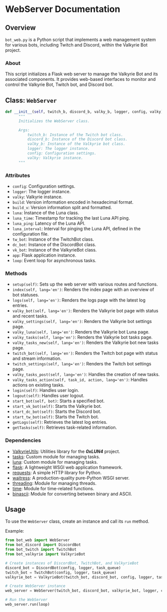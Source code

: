 # WebServer Documentation

## Overview

`bot_web.py` is a Python script that implements a web management system for various bots, including Twitch and Discord, within the Valkyrie Bot project.

### About

This script initializes a Flask web server to manage the Valkyrie Bot and its associated components. It provides web-based interfaces to monitor and control the Valkyrie Bot, Twitch bot, and Discord bot.

## Class: `WebServer`

```python
def __init__(self, twitch_b, discord_b, valky_b, logger, config, valky):
      """
      Initializes the WebServer class.

      Args:
          twitch_b: Instance of the Twitch bot class.
          discord_b: Instance of the Discord bot class.
          valky_b: Instance of the Valkyrie bot class.
          logger: The logger instance.
          config: Configuration settings.
          valky: Valkyrie instance.
      """
```

### Attributes

- `config`: Configuration settings.
- `logger`: The logger instance.
- `valky`: Valkyrie instance.
- `build`: Version information encoded in hexadecimal format.
- `build_v`: Version information split and formatted.
- `luna`: Instance of the Luna class.
- `luna_time`: Timestamp for tracking the last Luna API ping.
- `luna_ping`: Latency of the Luna API.
- `luna_interval`: Interval for pinging the Luna API, defined in the configuration file.
- `tw_bot`: Instance of the TwitchBot class.
- `dc_bot`: Instance of the DiscordBot class.
- `vk_bot`: Instance of the ValkyrieBot class.
- `app`: Flask application instance.
- `loop`: Event loop for asynchronous tasks.

### Methods

- `setup(self)`: Sets up the web server with various routes and functions.
- `index(self, lang='en')`: Renders the index page with an overview of bot statuses.
- `logs(self, lang='en')`: Renders the logs page with the latest log entries.
- `valky_bot(self, lang='en')`: Renders the Valkyrie bot page with status and recent tasks.
- `valky_settings(self, lang='en')`: Renders the Valkyrie bot settings page.
- `valky_luna(self, lang='en')`: Renders the Valkyrie bot Luna page.
- `valky_tasks(self, lang='en')`: Renders the Valkyrie bot tasks page.
- `valky_tasks_new(self, lang='en')`: Renders the Valkyrie bot new tasks page.
- `twitch_bot(self, lang='en')`: Renders the Twitch bot page with status and stream information.
- `twitch_settings(self, lang='en')`: Renders the Twitch bot settings page.
- `valky_tasks_post(self, lang='en')`: Handles the creation of new tasks.
- `valky_tasks_action(self, task_id, action, lang='en')`: Handles actions on existing tasks.
- `login(self)`: Handles user login.
- `logout(self)`: Handles user logout.
- `start_bot(self, bot)`: Starts a specified bot.
- `start_vk_bot(self)`: Starts the Valkyrie bot.
- `start_dc_bot(self)`: Starts the Discord bot.
- `start_tw_bot(self)`: Starts the Twitch bot.
- `getLogs(self)`: Retrieves the latest log entries.
- `getTasks(self)`: Retrieves task-related information.

### Dependencies

- [ValkyrieUtils](https://github.com/ValkyFischer/ValkyrieUtils): Utilities library for the ***0xLUN4*** project.
- [tasks](modules/tasks.md): Custom module for managing tasks.
- [luna](modules/luna.md): Custom module for managing tasks.
- [flask](https://flask.palletsprojects.com/en/2.0.x/): A lightweight WSGI web application framework.
- [requests](https://docs.python-requests.org/en/master/): A simple HTTP library for Python.
- [waitress](https://docs.pylonsproject.org/projects/waitress/en/stable/): A production-quality pure-Python WSGI server.
- [threading](https://docs.python.org/3/library/threading.html): Module for managing threads.
- [time](https://docs.python.org/3/library/time.html): Module for time-related functions.
- [binascii](https://docs.python.org/3/library/binascii.html): Module for converting between binary and ASCII.

## Usage

To use the `WebServer` class, create an instance and call its `run` method.

Example:

```python
from bot_web import WebServer
from bot_discord import DiscordBot
from bot_twitch import TwitchBot
from bot_valkyrie import ValkyrieBot

# Create instances of DiscordBot, TwitchBot, and ValkyrieBot
discord_bot = DiscordBot(config, logger, task_queue)
twitch_bot = TwitchBot(config, logger, task_queue)
valkyrie_bot = ValkyrieBot(twitch_bot, discord_bot, config, logger, task_queue)

# Create WebServer instance
web_server = WebServer(twitch_bot, discord_bot, valkyrie_bot, logger, config, valkyrie)

# Run the WebServer
web_server.run(loop)
```
